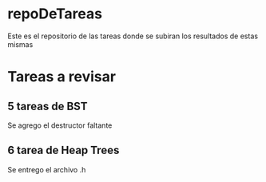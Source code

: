# repoDeTareas
Este es el repositorio de las tareas donde se subiran los resultados de estas mismas

# Tareas a revisar
## 5 tareas de BST
Se agrego el destructor faltante

## 6 tarea de Heap Trees
Se entrego el archivo .h

